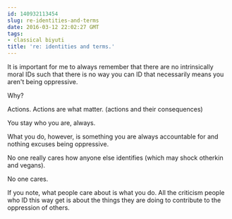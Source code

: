 ```yaml
---
id: 140932113454
slug: re-identities-and-terms
date: 2016-03-12 22:02:27 GMT
tags:
- classical biyuti
title: 're: identities and terms.'
---
```

<p>It is important for me to always remember that there are no intrinsically moral IDs such that there is no way you can ID that necessarily means you aren't being oppressive. </p>&#13;
<p>Why?</p>&#13;
<p>Actions. Actions are what matter. (actions and their consequences)</p>&#13;
<p>You stay who you are, always.</p>&#13;
<p>What you do, however, is something you are always accountable for and nothing excuses being oppressive.</p>&#13;
<p>No one really cares how anyone else identifies (which may shock otherkin and vegans). </p>&#13;
<p>No one cares.</p>&#13;
<p>If you note, what people care about is what you do. All the criticism people who ID this way get is about the things they are doing to contribute to the oppression of others. </p>